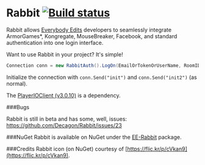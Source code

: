 Rabbit [![Build status](https://ci.appveyor.com/api/projects/status/6fxlb8bkqp18cg3c/branch/master)](https://ci.appveyor.com/project/Decagon/rabbit/branch/master)
======

Rabbit allows [Everybody Edits](http://everybodyedits.com) developers to seamlessly integrate ArmorGames*, Kongregate, MouseBreaker, Facebook, and standard authentication into one login interface. 

Want to use Rabbit in your project? It's simple!

```csharp
Connection conn = new RabbitAuth().LogOn(EmailOrTokenOrUserName, RoomID, PasswordIfApplicable);
```

Initialize the connection with `conn.Send("init")` and `conn.Send("init2")` (as normal).

The [PlayerIOClient (v3.0.10)](https://gamesnet.yahoo.com/download/) is a dependency. 

###Bugs

Rabbit is still in beta and has some, well, issues: https://github.com/Decagon/Rabbit/issues/23

###NuGet
Rabbit is available on NuGet under the [EE-Rabbit](http://www.nuget.org/packages/EE-Rabbit/) package.


###Credits
Rabbit icon (on NuGet) courtesy of [https://flic.kr/p/cVkan9](https://flic.kr/p/cVkan9).
